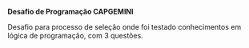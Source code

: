 **Desafio de Programação CAPGEMINI**



Desafio para processo de seleção onde foi testado conhecimentos em lógica de programação, com 3 questões.


